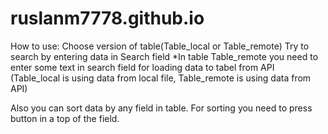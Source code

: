 # ruslanm7778.github.io
How to use:
Choose version of table(Table_local or Table_remote)
Try to search by entering data in Search field
*In table Table_remote you need to enter some text in search field for loading data to tabel from API
(Table_local is using data from local file, Table_remote is using data from API)

Also you can sort data by any field in table. For sorting you need to press button in a top of the field.
